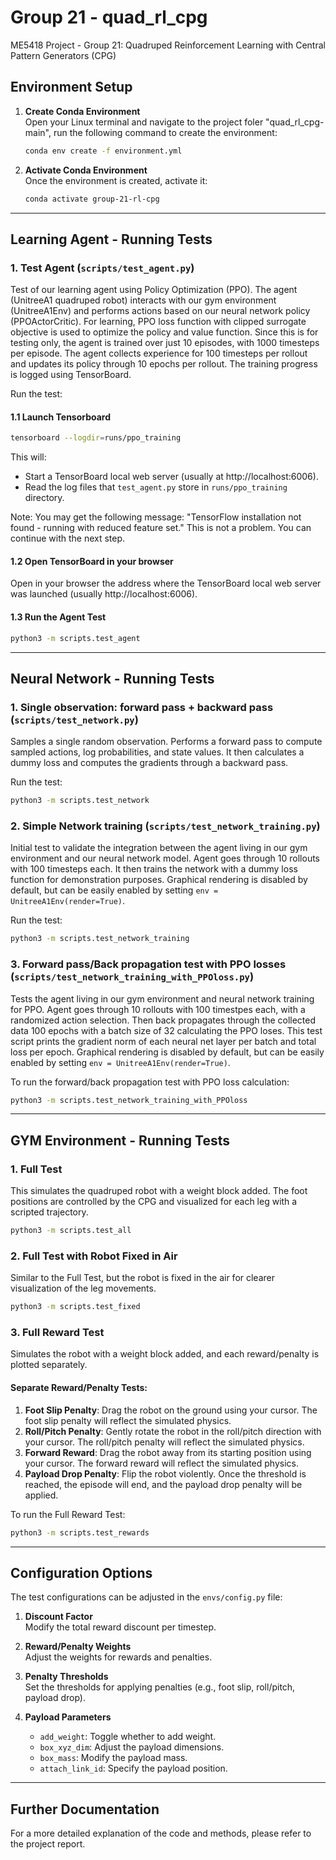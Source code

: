 
# Group  21 - quad_rl_cpg  
ME5418 Project - Group 21: Quadruped Reinforcement Learning with Central Pattern Generators (CPG)

## Environment Setup

1. **Create Conda Environment**  
   Open your Linux terminal and navigate to the project foler "quad_rl_cpg-main", run the following command to create the environment:
   ```bash
   conda env create -f environment.yml
   ```

2. **Activate Conda Environment**  
   Once the environment is created, activate it:
   ```bash
   conda activate group-21-rl-cpg
   ```
---
## Learning Agent - Running Tests
### 1. **Test Agent (`scripts/test_agent.py`)**
   Test of our learning agent using Policy Optimization (PPO). The agent (UnitreeA1 quadruped robot) interacts with our gym environment (UnitreeA1Env) and performs actions based on our neural network policy (PPOActorCritic). For learning, PPO loss function with clipped surrogate objective is used to optimize the policy and value function. Since this is for testing only, the agent is trained over just 10 episodes, with 1000 timesteps per episode. The agent collects experience for 100 timesteps per rollout and updates its policy through 10 epochs per rollout. The training progress is logged using TensorBoard.

   Run the test:

   #### 1.1 Launch Tensorboard ####

   ```bash
   tensorboard --logdir=runs/ppo_training
   ```
   This will:
   * Start a TensorBoard local web server (usually at http://localhost:6006).
   * Read the log files that `test_agent.py` store in `runs/ppo_training` directory.

   Note: You may get the following message: "TensorFlow installation not found - running with reduced feature set." This is not a problem. You can continue with the next step.

   #### 1.2 Open TensorBoard in your browser ####
   Open in your browser the address where the TensorBoard local web server was launched (usually http://localhost:6006).     

   #### 1.3 Run the Agent Test ####
   ```bash
   python3 -m scripts.test_agent
   ```


---
## Neural Network - Running Tests

### 1. **Single observation: forward pass + backward pass (`scripts/test_network.py`)**
   Samples a single random observation. Performs a forward pass to compute sampled actions, log probabilities, and state values. It then calculates a dummy loss and computes the gradients through a backward pass.
   
   Run the test:
   ```bash
   python3 -m scripts.test_network
   ```

### 2. **Simple Network training (`scripts/test_network_training.py`)**
   Initial test to validate the integration between the agent living in our gym environment and our neural network model. Agent goes through 10 rollouts with 100 timesteps each. It then trains the network with a dummy loss function for demonstration purposes. Graphical rendering is disabled by default, but can be easily enabled by setting `env = UnitreeA1Env(render=True)`.

   Run the test:
   ```bash
   python3 -m scripts.test_network_training
   ```


### 3. **Forward pass/Back propagation test with PPO losses (`scripts/test_network_training_with_PPOloss.py`)**  
   Tests the agent living in our gym environment and neural network training for PPO. Agent goes through 10 rollouts with 100 timestpes each, with a randomized action selection. Then back propagates through the collected data 100 epochs with a batch size of 32 calculating the PPO loses. This test script prints the gradient norm of each neural net layer per batch and total loss per epoch. Graphical rendering is disabled by default, but can be easily enabled by setting `env = UnitreeA1Env(render=True)`.

   
   To run the forward/back propagation test with PPO loss calculation:
   ```bash
   python3 -m scripts.test_network_training_with_PPOloss
   ```


---
## GYM Environment - Running Tests

### 1. **Full Test**  
   This simulates the quadruped robot with a weight block added. The foot positions are controlled by the CPG and visualized for each leg with a scripted trajectory.
   ```bash
   python3 -m scripts.test_all
   ```

### 2. **Full Test with Robot Fixed in Air**  
   Similar to the Full Test, but the robot is fixed in the air for clearer visualization of the leg movements.
   ```bash
   python3 -m scripts.test_fixed
   ```

### 3. **Full Reward Test**  
   Simulates the robot with a weight block added, and each reward/penalty is plotted separately.  

   #### Separate Reward/Penalty Tests:
   1. **Foot Slip Penalty**: Drag the robot on the ground using your cursor. The foot slip penalty will reflect the simulated physics.
   2. **Roll/Pitch Penalty**: Gently rotate the robot in the roll/pitch direction with your cursor. The roll/pitch penalty will reflect the simulated physics.
   3. **Forward Reward**: Drag the robot away from its starting position using your cursor. The forward reward will reflect the simulated physics.
   4. **Payload Drop Penalty**: Flip the robot violently. Once the threshold is reached, the episode will end, and the payload drop penalty will be applied.
   
   To run the Full Reward Test:
   ```bash
   python3 -m scripts.test_rewards
   ```

---

## Configuration Options

The test configurations can be adjusted in the `envs/config.py` file:

1. **Discount Factor**  
   Modify the total reward discount per timestep.
   
2. **Reward/Penalty Weights**  
   Adjust the weights for rewards and penalties.

3. **Penalty Thresholds**  
   Set the thresholds for applying penalties (e.g., foot slip, roll/pitch, payload drop).

4. **Payload Parameters**  
   - `add_weight`: Toggle whether to add weight.  
   - `box_xyz_dim`: Adjust the payload dimensions.  
   - `box_mass`: Modify the payload mass.  
   - `attach_link_id`: Specify the payload position.

---

## Further Documentation

For a more detailed explanation of the code and methods, please refer to the project report.

